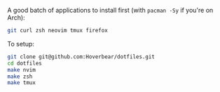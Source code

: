 
A good batch of applications to install first (with `pacman -Sy` if you're on Arch):

```bash
git curl zsh neovim tmux firefox
```

To setup:

```bash
git clone git@github.com:Hoverbear/dotfiles.git
cd dotfiles
make nvim
make zsh
make tmux
```

